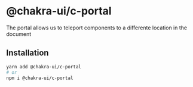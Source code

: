# @chakra-ui/c-portal

The portal allows us to teleport components to a differente location in the document

## Installation

```sh
yarn add @chakra-ui/c-portal
# or
npm i @chakra-ui/c-portal
```